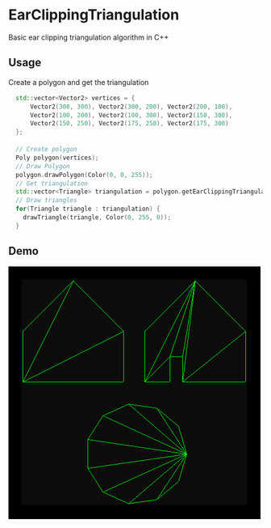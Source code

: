 # EarClippingTriangulation

Basic ear clipping triangulation algorithm in C++

## Usage

Create a polygon and get the triangulation

```cpp
  std::vector<Vector2> vertices = {
      Vector2(300, 300), Vector2(300, 200), Vector2(200, 100), 
      Vector2(100, 200), Vector2(100, 300), Vector2(150, 300), 
      Vector2(150, 250), Vector2(175, 250), Vector2(175, 300)
  };

  // Create polygon
  Poly polygon(vertices);
  // Draw Polygon
  polygon.drawPolygon(Color(0, 0, 255));
  // Get triangulation
  std::vector<Triangle> triangulation = polygon.getEarClippingTriangulation();
  // Draw triangles
  for(Triangle triangle : triangulation) {
    drawTriangle(triangle, Color(0, 255, 0));
  }
```

## Demo

![alt text](https://github.com/MorcilloSanz/EarClippingTriangulation/blob/main/img/demo.png)  
